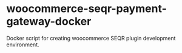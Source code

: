# woocommerce-seqr-payment-gateway-docker
Docker script for creating woocommerce SEQR plugin development environment.
